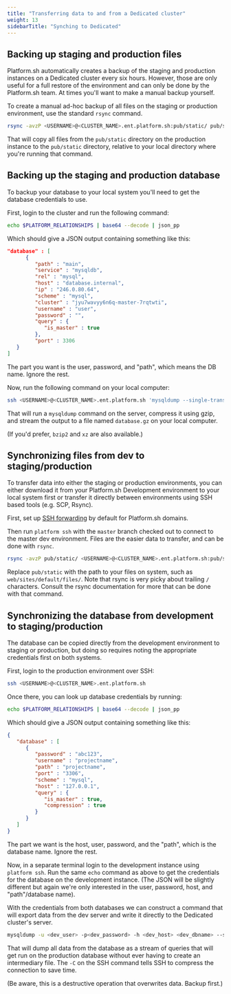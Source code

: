 ```yaml
---
title: "Transferring data to and from a Dedicated cluster"
weight: 13
sidebarTitle: "Synching to Dedicated"
---
```


## Backing up staging and production files

Platform.sh automatically creates a backup of the staging and production instances on a Dedicated cluster every six hours.  However, those are only useful for a full restore of the environment and can only be done by the Platform.sh team.  At times you'll want to make a manual backup yourself.

To create a manual ad-hoc backup of all files on the staging or production environment, use the standard `rsync` command.

```bash
rsync -avzP <USERNAME>@<CLUSTER_NAME>.ent.platform.sh:pub/static/ pub/static/
```

That will copy all files from the `pub/static` directory on the production instance to the `pub/static` directory, relative to your local directory where you're running that command.

## Backing up the staging and production database

To backup your database to your local system you'll need to get the database credentials to use.

First, login to the cluster and run the following command:

```bash
echo $PLATFORM_RELATIONSHIPS | base64 --decode | json_pp
```

Which should give a JSON output containing something like this:

```json
"database" : [
      {
         "path" : "main",
         "service" : "mysqldb",
         "rel" : "mysql",
         "host" : "database.internal",
         "ip" : "246.0.80.64",
         "scheme" : "mysql",
         "cluster" : "jyu7wavyy6n6q-master-7rqtwti",
         "username" : "user",
         "password" : "",
         "query" : {
            "is_master" : true
         },
         "port" : 3306
   }
]
```

The part you want is the user, password, and "path", which means the DB name.  Ignore the rest.

Now, run the following command on your local computer:

```bash
ssh <USERNAME>@<CLUSTER_NAME>.ent.platform.sh 'mysqldump --single-transaction -u <user> -p<pass> -h localhost <dbname> | gzip' > database.gz
```

That will run a `mysqldump` command on the server, compress it using gzip, and stream the output to a file named `database.gz` on your local computer.

(If you'd prefer, `bzip2` and `xz` are also available.)

## Synchronizing files from dev to staging/production

To transfer data into either the staging or production environments, you can either download it from your Platform.sh Development environment to your local system first or transfer it directly between environments using SSH based tools (e.g. SCP, Rsync).

First, set up [SSH forwarding](/dedicated/support/ssh-agent/#forwarding-keys-by-default) by default for Platform.sh domains.

Then run `platform ssh` with the `master` branch checked out to connect to the master dev environment.  Files are the easier data to transfer, and can be done with `rsync`.

```bash
rsync -avzP pub/static/ <USERNAME>@<CLUSTER_NAME>.ent.platform.sh:pub/static/
```

Replace `pub/static` with the path to your files on system, such as `web/sites/default/files/`.  Note that rsync is very picky about trailing `/` characters.  Consult the rsync documentation for more that can be done with that command.

## Synchronizing the database from development to staging/production

The database can be copied directly from the development environment to staging or production, but doing so requires noting the appropriate credentials first on both systems.

First, login to the production environment over SSH:

```bash
ssh <USERNAME>@<CLUSTER_NAME>.ent.platform.sh
```

Once there, you can look up database credentials by running:

```bash
echo $PLATFORM_RELATIONSHIPS | base64 --decode | json_pp
```

Which should give a JSON output containing something like this:

```json
{
   "database" : [
      {
         "password" : "abc123",
         "username" : "projectname",
         "path" : "projectname",
         "port" : "3306",
         "scheme" : "mysql",
         "host" : "127.0.0.1",
         "query" : {
            "is_master" : true,
            "compression" : true
         }
      }
   ]
}
```

The part we want is the host, user, password, and the "path", which is the database name.  Ignore the rest.

Now, in a separate terminal login to the development instance using `platform ssh`.  Run the same `echo` command as above to get the credentials for the database on the development instance.  (The JSON will be slightly different but again we're only interested in the user, password, host, and "path"/database name).

With the credentials from both databases we can construct a command that will export data from the dev server and write it directly to the Dedicated cluster's server.

```bash
mysqldump -u <dev_user> -p<dev_password> -h <dev_host> <dev_dbname> --single-transaction | ssh -C <USERNAME>@<CLUSTER_NAME>.ent.platform.sh 'mysql -u <prod_user> -p<prod_password> -h <prod_host> <prod_dbname>'
```

That will dump all data from the database as a stream of queries that will get run on the production database without ever having to create an intermediary file.  The `-C` on the SSH command tells SSH to compress the connection to save time.

(Be aware, this is a destructive operation that overwrites data.  Backup first.)
